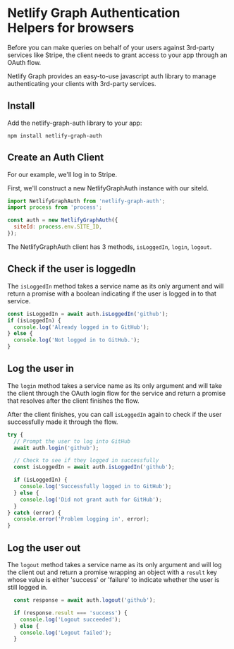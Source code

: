 # Netlify Graph Authentication Helpers for browsers
Before you can make queries on behalf of your users against 3rd-party services like Stripe,
the client needs to grant access to your app through an OAuth flow.

Netlify Graph provides an easy-to-use javascript auth library to manage
authenticating your clients with 3rd-party services.

## Install
Add the netlify-graph-auth library to your app:

```
npm install netlify-graph-auth
```

## Create an Auth Client

For our example, we'll log in to Stripe.

First, we'll construct a new NetlifyGraphAuth instance with our siteId.

```javascript
import NetlifyGraphAuth from 'netlify-graph-auth';
import process from 'process';

const auth = new NetlifyGraphAuth({
  siteId: process.env.SITE_ID,
});
```

The NetlifyGraphAuth client has 3 methods, `isLoggedIn`, `login`, `logout`.

## Check if the user is loggedIn

The `isLoggedIn` method takes a service name as its only argument and
will return a promise with a boolean indicating if the user is logged
in to that service.

```javascript
const isLoggedIn = await auth.isLoggedIn('github');
if (isLoggedIn) {
  console.log('Already logged in to GitHub');
} else {
  console.log('Not logged in to GitHub.');
}
```

## Log the user in

The `login` method takes a service name as its only argument and will
take the client through the OAuth login flow for the service and
return a promise that resolves after the client finishes the flow.

After the client finishes, you can call `isLoggedIn` again to check if the
user successfully made it through the flow.

```javascript
try {
  // Prompt the user to log into GitHub
  await auth.login('github');

  // Check to see if they logged in successfully
  const isLoggedIn = await auth.isLoggedIn('github');

  if (isLoggedIn) {
    console.log('Successfully logged in to GitHub');
  } else {
    console.log('Did not grant auth for GitHub');
  }
} catch (error) {
  console.error('Problem logging in', error);
}
```

## Log the user out

The `logout` method takes a service name as its only argument and will
log the client out and return a promise wrapping an object with a
`result` key whose value is either 'success' or 'failure' to indicate
whether the user is still logged in.

```javascript
  const response = await auth.logout('github');

  if (response.result === 'success') {
    console.log('Logout succeeded');
  } else {
    console.log('Logout failed');
  }
```